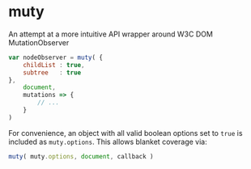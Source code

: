 # muty

An attempt at a more intuitive API wrapper around W3C DOM MutationObserver

```javascript
var nodeObserver = muty( {
	childList : true,
	subtree   : true
},
	document,
	mutations => {
		// ...
	}
)
```

For convenience, an object with all valid boolean options set to `true` is included as `muty.options`. This allows blanket coverage via:

```javascript
muty( muty.options, document, callback )
```
